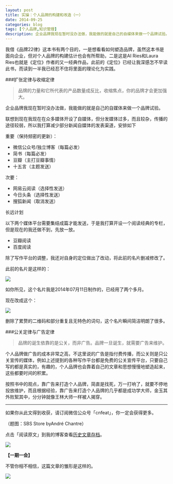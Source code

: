 ```yaml
---
layout: post
title: 实操：个人品牌的构建和改造（一）
date: 2014-09-25
categories: blog
tags: [个人品牌,知识管理]
description: 企业品牌我现在暂时没办法做，我能做的就是自己的自媒体来做一个品牌试验。
---
```



我借《品牌22律》这本书有两个目的，一是想看看如何塑造品牌，虽然这本书是面向企业，但对个人品牌的构建估计也会有所帮助，二是这是AI Ries和Laura Ries也就是《定位》作者的又一经典作品，此前的《定位》已经让我深感怎不早读此书，而读到一半我已经忍不住将里面的理论化为实践。

###扩张定律与收缩定律

>品牌的力量和它所代表的产品数量成反比，收缩焦点，你的品牌才会更加强大。

企业品牌我现在暂时没办法做，我能做的就是自己的自媒体来做一个品牌试验。

联想到现在我现在在众多媒体开设了自媒体，但分发媒体过多，而且较杂，传播的途径较弱，所以我打算减少部分新闻自媒体的发表渠道，安排如下

重要（保持频密的更新）：

- 微信公众号/独立博客（每篇必发）
- 简书（每篇必发）
- 豆瓣（主打豆瓣事情）
- 十五言（主题发送）

次要：

- 网易云阅读（选择性发送）
- 今日头条（选择性发送）
- 搜狐新闻（取消发送）

长远计划

以下两个媒体平台需要集结成篇才能发送，于是我打算开设一个阅读经典的专栏，但是现在的我还做不到，先放一放。

- 豆瓣阅读
- 百度阅读

除了写作平台的调整，我还对自身的定位做出了改动，将此前的名片删减修改了。

此前的名片是这样的：

![](http://cnfeat.qiniudn.com/signitrue-2014-07-11.png)

如你所见，这个名片我是2014年07月11日制作的，已经用了两个多月。

现在改成这个：

![](http://cnfeat.qiniudn.com/signitrue-2014-09-24.jpg)

删除了累赘的二维码和部分重复且无特色的词句，这个名片瞬间简洁明朗了很多。

###公关定律与广告定律

>品牌的诞生依靠的是公关，而非广告。品牌一旦诞生，就需要广告来维护。

个人品牌做广告的成本非常之高，不这里说的广告是指付费传播，而公关则是只公关宣传的媒体，例如上述提到的各种写作平台都是免费的公关宣传平台，只要自己写的都是真实的，有趣的，个人品牌也会靠着自己的文章和思想慢慢地塑造起来，这些都要时间的积累。

按照书中的观点，靠广告来打造个人品牌，简直是找死，万一打响了，就要不停地投放维护，而且根据经验，靠广告来打造个人品牌的几乎都是成功学大师，金玉其外败絮其中，分分钟就像王林大师一样被人揭穿。


---

如果你从此文得到收获，请订阅微信公众号「cnfeat」，你一定会获得更多。

（题图：SBS Store byAndré Chantre）

点击「阅读原文」到我的博客查看[历史文章存档](http://xiaoyan.work)。

![](http://cnfeat.qiniudn.com/signitrue-2014-09-24.jpg)

**【一期一会】**


不管你相不相信，这篇文章的雏形是这样的。

![](http://cnfeat.qiniudn.com/131477419.jpg)











